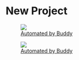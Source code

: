 # New Project 

[<figure><img src="https://buddy.works" /><figcaption>Automated by Buddy](https://assets.buddy.works/automated-dark.svg)</figcaption></figure>

[<figure><img src="[https://buddy.works](https://assets.buddy.works/automated-dark.svg)" /><figcaption>Automated by Buddy](https://assets.buddy.works/automated-dark.svg)</figcaption></figure>
